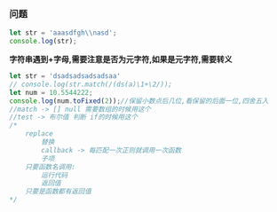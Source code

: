 ### 问题
```javascript
let str = 'aaasdfgh\\nasd';
console.log(str);
```
**字符串遇到\+字母,需要注意是否为元字符,如果是元字符,需要转义**
```javascript
let str = 'dsadsadsadsadsaa'
// console.log(str.match(/(ds(a)\1+\2/));
let num = 10.5544222;
console.log(num.toFixed(2));//保留小数点后几位,看保留的后面一位,四舍五入
//match -> [] null 需要数组的时候用这个
//test -> 布尔值 判断 if的时候用这个
/*
    replace
        替换
        callback -> 每匹配一次正则就调用一次函数
        子项
    只要函数名调用:
        运行代码
        返回值
    只要是函数都有返回值
*/
```